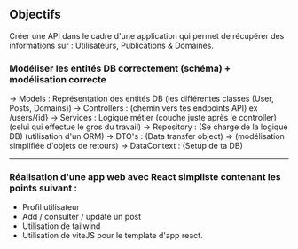 ## Objectifs
Créer une API dans le cadre d'une application qui permet de récupérer des informations sur : Utilisateurs, Publications & Domaines.

### Modéliser les entités DB correctement (schéma) + modélisation correcte

-> Models : Représentation des entités DB (les différentes classes (User, Posts, Domains))
-> Controllers : (chemin vers tes endpoints API) ex /users/{id}
-> Services : Logique métier (couche juste après le controller) (celui qui effectue le gros du travail)
-> Repository : (Se charge de la logique DB) (utilisation d'un ORM)
-> DTO's : (Data transfer object) => (modélisation simplifiée d'objets de retours) 
-> DataContext : (Setup de ta DB)

----

### Réalisation d'une app web avec React simpliste contenant les points suivant : 

- Profil utilisateur
- Add / consulter / update un post
- Utilisation de tailwind
- Utilisation de viteJS pour le template d'app react.



